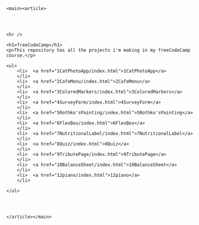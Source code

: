 <!DOCTYPE html>
<html lang="en">
<head>
    <meta charset="UTF-8">
    <meta http-equiv="X-UA-Compatible" content="IE=edge">
    <meta name="viewport" content="width=device-width, initial-scale=1.0">
    <title>Readme</title>
    <style>
        html{
            font-family: sans-serif;
        }
    </style>
</head>

<body>


    <main><article>
  
    

  
    <hr />
  
    <h1>freeCodeCamp</h1>  
    <p>This repository has all the projects i'm making in my freeCodeCamp course.</p>
  
    <ul>
        <li>  <a href="1CatPhotoApp/index.html">1CatPhotoApp</a>
        </li>
        <li>  <a href="2CafeMenu/index.html">2CafeMenu</a>
        </li>
        <li>  <a href="3ColoredMarkers/index.html">3ColoredMarkers</a>
        </li>
        <li>  <a href="4SurveyForm/index.html">4SurveyForm</a>
        </li>
        <li>  <a href="5Rothko'sPainting/index.html">5Rothko'sPainting</a>
        </li>
        <li>  <a href="6FlexBox/index.html">6FlexBox</a>
        </li> 
        <li>  <a href="7NutritionalLabel/index.html">7NutritionalLabel</a>
        </li> 
        <li>  <a href="8Quiz/index.html">8Quiz</a>
        </li> 
        <li>  <a href="9TributePage/index.html">9TributePage</a>
        </li> 
        <li>  <a href="10BalanceSheet/index.html">10BalanceSheet</a>
        </li> 
        <li>  <a href="12piano/index.html">12piano</a>
        </li> 
        
    </ul>
    
    
        
    
    </article></main>
</html>
